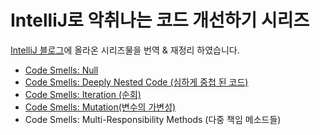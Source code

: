 # IntelliJ로 악취나는 코드 개선하기 시리즈

[IntelliJ 블로그](https://blog.jetbrains.com/idea/2017/08/code-smells-null/)에 올라온 시리즈물을 번역 & 재정리 하였습니다.  

* [Code Smells: Null](./1_NULL.md) 
* [Code Smells: Deeply Nested Code (심하게 중첩 된 코드)](./2_NESTED_CODE.md)
* [Code Smells: Iteration (순회)](./3_ITERATION.md)
* [Code Smells: Mutation(변수의 가변성)](./4_MUTATION.md)
* Code Smells: Multi-Responsibility Methods (다중 책임 메소드들)
